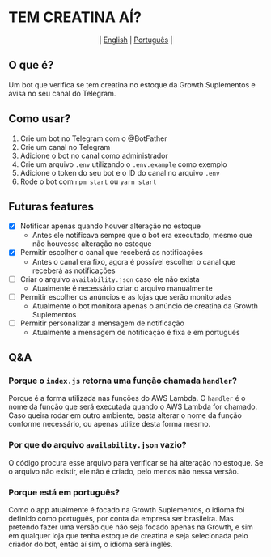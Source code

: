# TEM CREATINA AÍ?

<center>

| [English](./README_EN.md) | [Português](./README.md) |

</center>

## O que é?

Um bot que verifica se tem creatina no estoque da Growth Suplementos e avisa no seu canal do Telegram.

## Como usar?

1. Crie um bot no Telegram com o @BotFather
2. Crie um canal no Telegram
3. Adicione o bot no canal como administrador
4. Crie um arquivo `.env` utilizando o `.env.example` como exemplo
5. Adicione o token do seu bot e o ID do canal no arquivo `.env`
6. Rode o bot com `npm start` ou `yarn start`

## Futuras features

- [x] Notificar apenas quando houver alteração no estoque
  - Antes ele notificava sempre que o bot era executado, mesmo que não houvesse alteração no estoque
- [x] Permitir escolher o canal que receberá as notificações
  - Antes o canal era fixo, agora é possível escolher o canal que receberá as notificações
- [ ] Criar o arquivo `availability.json` caso ele não exista
  - Atualmente é necessário criar o arquivo manualmente
- [ ] Permitir escolher os anúncios e as lojas que serão monitoradas
  - Atualmente o bot monitora apenas o anúncio de creatina da Growth Suplementos
- [ ] Permitir personalizar a mensagem de notificação
  - Atualmente a mensagem de notificação é fixa e em português

## Q&A

### Porque o `index.js` retorna uma função chamada `handler`?

Porque é a forma utilizada nas funções do AWS Lambda. O `handler` é o nome da função que será executada quando o AWS Lambda for chamado.
Caso queira rodar em outro ambiente, basta alterar o nome da função conforme necessário, ou apenas utilize desta forma mesmo.

### Por que do arquivo `availability.json` vazio?

O código procura esse arquivo para verificar se há alteração no estoque. Se o arquivo não existir, ele não é criado, pelo menos não nessa versão.

### Porque está em português?

Como o app atualmente é focado na Growth Suplementos, o idioma foi definido como português, por conta da empresa ser brasileira.
Mas pretendo fazer uma versão que não seja focado apenas na Growth, e sim em qualquer loja que tenha estoque de creatina e seja selecionada pelo criador do bot, então aí sim, o idioma será inglês.
